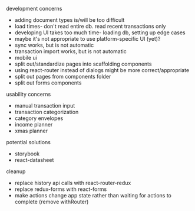 development concerns
* adding document types is/will be too difficult
* load times- don't read entire db.  read recent transactions only
* developing UI takes too much time- loading db, setting up edge cases
* maybe it's not appropriate to use platform-specific UI (yet)?
* sync works, but is not automatic
* transaction import works, but is not automatic
* mobile ui
* split out/standardize pages into scaffolding components
* using react-router instead of dialogs might be more correct/appropriate
* split out pages from components folder
* split out forms components

usability concerns
* manual transaction input
* transaction categorization
* category envelopes
* income planner
* xmas planner

potential solutions
* storybook
* react-datasheet

cleanup
* replace history api calls with react-router-redux
* replace redux-forms with react-forms
* make actions change app state rather than waiting for actions to complete (remove withRouter)
